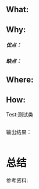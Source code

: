 

## What:




## Why:
##### 优点：


##### 缺点：


## Where:


## How:





Test:测试类
```java

```
输出结果：
```java

```


# 总结

参考资料:
